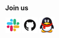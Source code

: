 ## Join us

[![Slack](../images/slack.png)](https://join.slack.com/t/quicksql/shared_invite/enQtODkwMzM0Njc3NTExLWQxNjRlY2M5YTlkMTk4OTM2YzhjMjUxYTUyN2VlNzJlNzQwM2E4YjkxNzA4MDllODg5NWUxNDY4MTMyMzczMWI)
[![Github](../images/github.png)](https://github.com/qihoo360/Quicksql/issues)
[![QQ](../images/qq.png)](https://jq.qq.com/?_wv=1027&k=5782R6F)